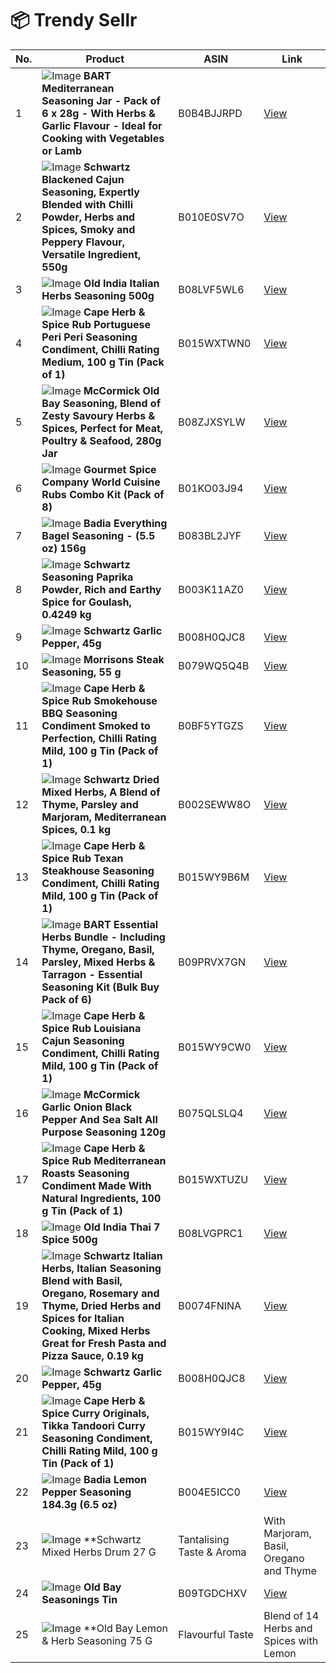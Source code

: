 # 📦 Trendy Sellr

| No. | Product | ASIN | Link |
|-----|---------|------|------|
| 1 | ![Image](https://m.media-amazon.com/images/I/71nJ4h5rsFL.__AC_SX300_SY300_QL70_ML2_.jpg) **BART Mediterranean Seasoning Jar - Pack of 6 x 28g - With Herbs & Garlic Flavour - Ideal for Cooking with Vegetables or Lamb** | B0B4BJJRPD | [View](https://www.amazon.co.uk/BART-Blend-Mediterranean-Seasoning-pack/dp/B0B4BJJRPD/ref=sr_1_22) |
| 2 | ![Image](https://m.media-amazon.com/images/I/61xzUzhzr5L.__AC_SX300_SY300_QL70_ML2_.jpg) **Schwartz Blackened Cajun Seasoning, Expertly Blended with Chilli Powder, Herbs and Spices, Smoky and Peppery Flavour, Versatile Ingredient, 550g** | B010E0SV7O | [View](https://www.amazon.co.uk/Schwartz-Blackened-Cajun-Seasoning-Pack/dp/B010E0SV7O/ref=sr_1_23) |
| 3 | ![Image](https://m.media-amazon.com/images/I/91gCBVnHPhL.__AC_SX300_SY300_QL70_ML2_.jpg) **Old India Italian Herbs Seasoning 500g** | B08LVF5WL6 | [View](https://www.amazon.co.uk/Old-India-Italian-Seasoning-500g/dp/B08LVF5WL6/ref=sr_1_6) |
| 4 | ![Image](https://m.media-amazon.com/images/I/71VbbEWh34L.__AC_SX300_SY300_QL70_ML2_.jpg) **Cape Herb & Spice Rub Portuguese Peri Peri Seasoning Condiment, Chilli Rating Medium, 100 g Tin (Pack of 1)** | B015WXTWN0 | [View](https://www.amazon.co.uk/Cape-Herb-Spice-Portu-GUESE/dp/B015WXTWN0/ref=sr_1_28) |
| 5 | ![Image](https://m.media-amazon.com/images/I/515QqlSWA6L.__AC_SX300_SY300_QL70_ML2_.jpg) **McCormick Old Bay Seasoning, Blend of Zesty Savoury Herbs & Spices, Perfect for Meat, Poultry & Seafood, 280g Jar** | B08ZJXSYLW | [View](https://www.amazon.co.uk/Schwartz-Seasoning-Savoury-Delicious-Vegetables/dp/B08ZJXSYLW/ref=sr_1_16) |
| 6 | ![Image](https://m.media-amazon.com/images/I/91JFW8RfNEL.__AC_SX300_SY300_QL70_ML2_.jpg) **Gourmet Spice Company World Cuisine Rubs Combo Kit (Pack of 8)** | B01KO03J94 | [View](https://www.amazon.co.uk/Gourmet-Spice-Company-World-Cuisine/dp/B01KO03J94/ref=sr_1_8) |
| 7 | ![Image](https://m.media-amazon.com/images/I/71BGQY3jJ7L.__AC_SX300_SY300_QL70_ML2_.jpg) **Badia Everything Bagel Seasoning - (5.5 oz) 156g** | B083BL2JYF | [View](https://www.amazon.co.uk/Badia-Everything-Bagel-Seasoning-156g/dp/B083BL2JYF/ref=sr_1_11) |
| 8 | ![Image](https://m.media-amazon.com/images/I/51McF7GT0RL.__AC_SX300_SY300_QL70_ML2_.jpg) **Schwartz Seasoning Paprika Powder, Rich and Earthy Spice for Goulash, 0.4249 kg** | B003K11AZ0 | [View](https://www.amazon.co.uk/Paparika-Schwartz-Chef-425-GR/dp/B003K11AZ0/ref=sr_1_18) |
| 9 | ![Image](https://m.media-amazon.com/images/I/61VffLqNWRL.__AC_SX300_SY300_QL70_ML2_.jpg) **Schwartz Garlic Pepper, 45g** | B008H0QJC8 | [View](https://www.amazon.co.uk/Schwartz-100405751-Garlic-Pepper-45g/dp/B008H0QJC8/ref=sr_1_19_f3_0g_fs) |
| 10 | ![Image](https://m.media-amazon.com/images/I/71-CU+5pLML._AC_SY300_SX300_.jpg) **Morrisons Steak Seasoning, 55 g** | B079WQ5Q4B | [View](https://www.amazon.co.uk/Morrisons-Steak-Seasoning-55-g/dp/B079WQ5Q4B/ref=sr_1_9) |
| 11 | ![Image](https://m.media-amazon.com/images/I/6177OmotrZL.__AC_SX300_SY300_QL70_ML2_.jpg) **Cape Herb & Spice Rub Smokehouse BBQ Seasoning Condiment Smoked to Perfection, Chilli Rating Mild, 100 g Tin (Pack of 1)** | B0BF5YTGZS | [View](https://www.amazon.co.uk/Cape-Herb-Spice-Smoke-100g/dp/B0BF5YTGZS/ref=sr_1_21) |
| 12 | ![Image](https://m.media-amazon.com/images/I/61FHygJ9zyL.__AC_SX300_SY300_QL70_ML2_.jpg) **Schwartz Dried Mixed Herbs, A Blend of Thyme, Parsley and Marjoram, Mediterranean Spices, 0.1 kg** | B002SEWW8O | [View](https://www.amazon.co.uk/Schwartz-Parsley-Marjoram-Mediterranean-Spices/dp/B002SEWW8O/ref=sr_1_10) |
| 13 | ![Image](https://m.media-amazon.com/images/I/61hlKgcaygL.__AC_SX300_SY300_QL70_ML2_.jpg) **Cape Herb & Spice Rub Texan Steakhouse Seasoning Condiment, Chilli Rating Mild, 100 g Tin (Pack of 1)** | B015WY9B6M | [View](https://www.amazon.co.uk/Cape-Herb-Spice-Texan-Steakhouse/dp/B015WY9B6M/ref=sr_1_29) |
| 14 | ![Image](https://m.media-amazon.com/images/I/81sEov3xWkL.__AC_SX300_SY300_QL70_ML2_.jpg) **BART Essential Herbs Bundle - Including Thyme, Oregano, Basil, Parsley, Mixed Herbs & Tarragon - Essential Seasoning Kit (Bulk Buy Pack of 6)** | B09PRVX7GN | [View](https://www.amazon.co.uk/Bart-Essential-Herbs-Bundle-pack/dp/B09PRVX7GN/ref=sr_1_7) |
| 15 | ![Image](https://m.media-amazon.com/images/I/61yXTBirhSL.__AC_SX300_SY300_QL70_ML2_.jpg) **Cape Herb & Spice Rub Louisiana Cajun Seasoning Condiment, Chilli Rating Mild, 100 g Tin (Pack of 1)** | B015WY9CW0 | [View](https://www.amazon.co.uk/Cape-Herb-Spice-Louisiana-Cajun/dp/B015WY9CW0/ref=sr_1_12) |
| 16 | ![Image](https://m.media-amazon.com/images/I/81cTBnUTHZL.__AC_SX300_SY300_QL70_ML2_.jpg) **McCormick Garlic Onion Black Pepper And Sea Salt All Purpose Seasoning 120g** | B075QLSLQ4 | [View](https://www.amazon.co.uk/McCormick-Garlic-Pepper-Purpose-Seasoning/dp/B075QLSLQ4/ref=sr_1_33) |
| 17 | ![Image](https://m.media-amazon.com/images/I/71PyHd-MZGL.__AC_SX300_SY300_QL70_ML2_.jpg) **Cape Herb & Spice Rub Mediterranean Roasts Seasoning Condiment Made With Natural Ingredients, 100 g Tin (Pack of 1)** | B015WXTUZU | [View](https://www.amazon.co.uk/Mediterranean-Roasts-Cape-Herb-Spice/dp/B015WXTUZU/ref=sr_1_32) |
| 18 | ![Image](https://m.media-amazon.com/images/I/81NVv0X-zvL.__AC_SX300_SY300_QL70_ML2_.jpg) **Old India Thai 7 Spice 500g** | B08LVGPRC1 | [View](https://www.amazon.co.uk/Old-India-Thai-Spice-500g/dp/B08LVGPRC1/ref=sr_1_30) |
| 19 | ![Image](https://m.media-amazon.com/images/I/81+C4NuEZKL._AC_SY300_SX300_.jpg) **Schwartz Italian Herbs, Italian Seasoning Blend with Basil, Oregano, Rosemary and Thyme, Dried Herbs and Spices for Italian Cooking, Mixed Herbs Great for Fresh Pasta and Pizza Sauce, 0.19 kg** | B0074FNINA | [View](https://www.amazon.co.uk/Schwartz-Italian-Seasoning-190gm/dp/B0074FNINA/ref=sr_1_4) |
| 20 | ![Image](https://m.media-amazon.com/images/I/61VffLqNWRL.__AC_SX300_SY300_QL70_ML2_.jpg) **Schwartz Garlic Pepper, 45g** | B008H0QJC8 | [View](https://www.amazon.co.uk/Schwartz-100405751-Garlic-Pepper-45g/dp/B008H0QJC8/ref=sr_1_19_so_SEASONING) |
| 21 | ![Image](https://m.media-amazon.com/images/I/71gi-ZVgEvL.__AC_SX300_SY300_QL70_ML2_.jpg) **Cape Herb & Spice Curry Originals, Tikka Tandoori Curry Seasoning Condiment, Chilli Rating Mild, 100 g Tin (Pack of 1)** | B015WY9I4C | [View](https://www.amazon.co.uk/Cape-Spice-Seasoning-Tikka-Tandoori/dp/B015WY9I4C/ref=sr_1_24) |
| 22 | ![Image](https://m.media-amazon.com/images/I/51eqiTh2CkL.__AC_SX300_SY300_QL70_ML2_.jpg) **Badia Lemon Pepper Seasoning 184.3g (6.5 oz)** | B004E5ICC0 | [View](https://www.amazon.co.uk/Badia-Lemon-Pepper-Seasoning-184-3g/dp/B004E5ICC0/ref=sr_1_5) |
| 23 | ![Image](https://m.media-amazon.com/images/I/71Arrtzx8UL.__AC_SX300_SY300_QL70_ML2_.jpg) **Schwartz Mixed Herbs Drum 27 G | Tantalising Taste & Aroma | With Marjoram, Basil, Oregano and Thyme | Perfect for Tomato-Based Pizza & Pizza Sauces, Stews, Casserole & Savoury Mince** | B09YMFZLZP | [View](https://www.amazon.co.uk/Schwartz-Tantalising-Marjoram-Tomato-Based-Casserole/dp/B09YMFZLZP/ref=sr_1_31) |
| 24 | ![Image](https://m.media-amazon.com/images/I/71Xj4IYG+qL._AC_SY300_SX300_.jpg) **Old Bay Seasonings Tin** | B09TGDCHXV | [View](https://www.amazon.co.uk/Old-Bay-Seasoning-Seafood-Vegetables/dp/B09TGDCHXV/ref=sr_1_20) |
| 25 | ![Image](https://m.media-amazon.com/images/I/6180g7je-2L.__AC_SX300_SY300_QL70_ML2_.jpg) **Old Bay Lemon & Herb Seasoning 75 G | Flavourful Taste | Blend of 14 Herbs and Spices with Lemon | Versatile Spice, All-purpose Seasoning | Perfect for Vegetables, Chicken, Fish, Pasta and Pop Corn** | B0C8TTYMHG | [View](https://www.amazon.co.uk/Old-Bay-Flavourful-All-purpose-Vegetables/dp/B0C8TTYMHG/ref=sr_1_17) |
